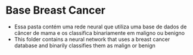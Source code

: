 # Base Breast Cancer
- Essa pasta contém uma rede neural que utiliza uma base de dados de câncer de mama e os classifica binariamente em maligno ou benigno
- This folder contains a neural network that uses a breast cancer database and binarily classifies them as malign or benign
